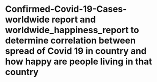 # Confirmed-Covid-19-Cases-worldwide report and worldwide_happiness_report to determine correlation between spread of Covid 19 in country and how happy are people living in that country
